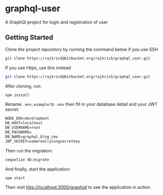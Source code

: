 # graphql-user

A GraphQl project for login and registration of user

## Getting Started

Clone the project repository by running the command below if you use SSH

```bash
git clone https://rajkris5@bitbucket.org/rajkris5/graphql_user.git
```

If you use https, use this instead

```bash
git clone https://rajkris5@bitbucket.org/rajkris5/graphql_user.git
```

After cloning, run:

```bash
npm install
```

Rename `.env.example` to `.env` then fill in your database detail and your JWT secret:

```txt
NODE_ENV=development
DB_HOST=localhost
DB_USERNAME=root
DB_PASSWORD=
DB_NAME=graphql_blog_cms
JWT_SECRET=somereallylongsecretkey
```

Then run the migration:

```bash
sequelize db:migrate
```

And finally, start the application:

```bash
npm start
```

Then visit [http://localhost:3000/graphiql](http://localhost:3000/graphiql) to see the application in action.